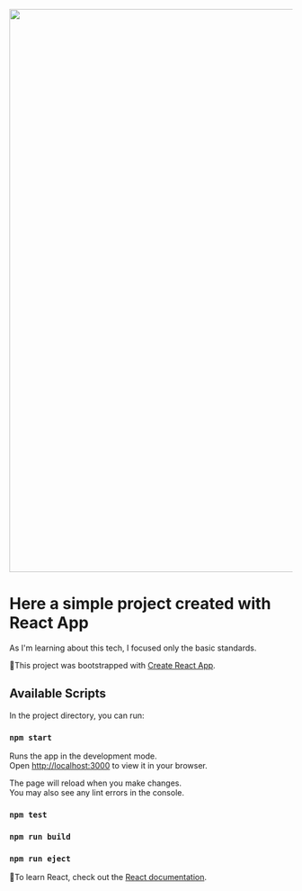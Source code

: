 <p align="center">
    <img src="https://github.com/fqgiord/ToDo_List/blob/main/react-tailwind-todo/model.png" width="1000" />

</p>


# Here a simple project created with React App

As I'm learning about this tech, I focused only the basic standards.

🚩This project was bootstrapped with [Create React App](https://github.com/facebook/create-react-app).

## Available Scripts

In the project directory, you can run:

### `npm start`

Runs the app in the development mode.\
Open [http://localhost:3000](http://localhost:3000) to view it in your browser.

The page will reload when you make changes.\
You may also see any lint errors in the console.

### `npm test`

### `npm run build`

### `npm run eject`
 
📌To learn React, check out the [React documentation](https://reactjs.org/).

